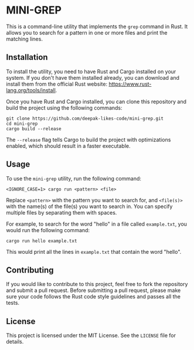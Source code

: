 # MINI-GREP

This is a command-line utility that implements the `grep` command in Rust. It allows you to search for a pattern in one or more files and print the matching lines.

## Installation

To install the utility, you need to have Rust and Cargo installed on your system. If you don't have them installed already, you can download and install them from the official Rust website: https://www.rust-lang.org/tools/install.

Once you have Rust and Cargo installed, you can clone this repository and build the project using the following commands:

```
git clone https://github.com/deepak-likes-code/mini-grep.git
cd mini-grep
cargo build --release
```

The `--release` flag tells Cargo to build the project with optimizations enabled, which should result in a faster executable.

## Usage

To use the `mini-grep` utility, run the following command:

```
<IGNORE_CASE=1> cargo run <pattern> <file>
```

Replace `<pattern>` with the pattern you want to search for, and `<file(s)>` with the name(s) of the file(s) you want to search in. You can specify multiple files by separating them with spaces.

For example, to search for the word "hello" in a file called `example.txt`, you would run the following command:

```
cargo run hello example.txt
```

This would print all the lines in `example.txt` that contain the word "hello".

## Contributing

If you would like to contribute to this project, feel free to fork the repository and submit a pull request. Before submitting a pull request, please make sure your code follows the Rust code style guidelines and passes all the tests.

## License

This project is licensed under the MIT License. See the `LICENSE` file for details.
